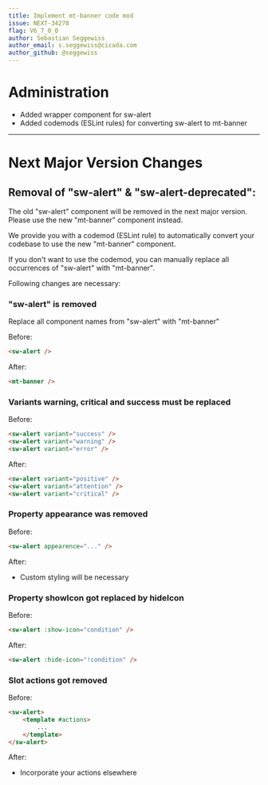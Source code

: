 ```yaml
---
title: Implement mt-banner code mod
issue: NEXT-34278
flag: V6_7_0_0
author: Sebastian Seggewiss
author_email: s.seggewiss@cicada.com
author_github: @seggewiss
---
```

# Administration
* Added wrapper component for sw-alert
* Added codemods (ESLint rules) for converting sw-alert to mt-banner
___
# Next Major Version Changes
## Removal of "sw-alert" & "sw-alert-deprecated":
The old "sw-alert" component will be removed in the next major version. Please use the new "mt-banner" component instead.

We provide you with a codemod (ESLint rule) to automatically convert your codebase to use the new "mt-banner" component.

If you don't want to use the codemod, you can manually replace all occurrences of "sw-alert" with "mt-banner".

Following changes are necessary:

### "sw-alert" is removed
Replace all component names from "sw-alert" with "mt-banner"

Before:
```html
<sw-alert />
```
After:
```html
<mt-banner />
```

### Variants warning, critical and success must be replaced
Before:
```html
<sw-alert variant="success" />
<sw-alert variant="warning" />
<sw-alert variant="error" />
```

After:
```html
<sw-alert variant="positive" />
<sw-alert variant="attention" />
<sw-alert variant="critical" />
```

### Property appearance was removed
Before:
```html
<sw-alert appearence="..." />
```

After:
- Custom styling will be necessary

### Property showIcon got replaced by hideIcon
Before:
```html
<sw-alert :show-icon="condition" />
```

After:
```html
<sw-alert :hide-icon="!condition" />
```

### Slot actions got removed
Before:
```html
<sw-alert>
    <template #actions>
        ...
    </template>
</sw-alert>
```

After:
- Incorporate your actions elsewhere
